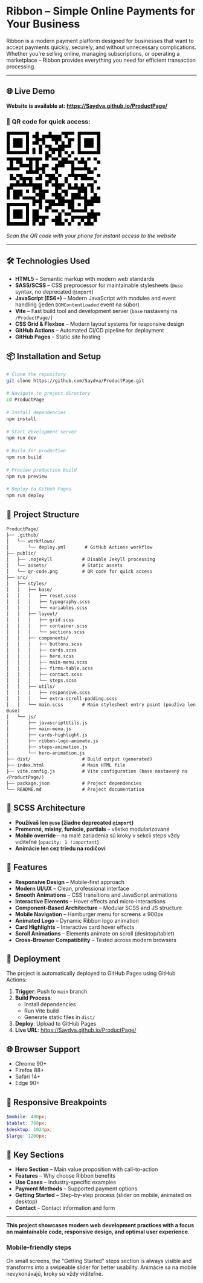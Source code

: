 # Ribbon – Simple Online Payments for Your Business

Ribbon is a modern payment platform designed for businesses that want to accept payments quickly, securely, and without unnecessary complications. Whether you're selling online, managing subscriptions, or operating a marketplace – Ribbon provides everything you need for efficient transaction processing.

---

## 🌐 Live Demo

**Website is available at: https://Saydva.github.io/ProductPage/**

### 📱 QR code for quick access:

![QR Code](public/qr-code.png)

_Scan the QR code with your phone for instant access to the website_

---

## 🛠️ Technologies Used

- **HTML5** – Semantic markup with modern web standards
- **SASS/SCSS** – CSS preprocessor for maintainable stylesheets (`@use` syntax, no deprecated `@import`)
- **JavaScript (ES6+)** – Modern JavaScript with modules and event handling (jeden `DOMContentLoaded` event na súbor)
- **Vite** – Fast build tool and development server (`base` nastavený na `/ProductPage/`)
- **CSS Grid & Flexbox** – Modern layout systems for responsive design
- **GitHub Actions** – Automated CI/CD pipeline for deployment
- **GitHub Pages** – Static site hosting

## 📦 Installation and Setup

```bash
# Clone the repository
git clone https://github.com/Saydva/ProductPage.git

# Navigate to project directory
cd ProductPage

# Install dependencies
npm install

# Start development server
npm run dev

# Build for production
npm run build

# Preview production build
npm run preview

# Deploy to GitHub Pages
npm run deploy
```

## 📁 Project Structure

```
ProductPage/
├── .github/
│   └── workflows/
│       └── deploy.yml       # GitHub Actions workflow
├── public/
│   ├── .nojekyll           # Disable Jekyll processing
│   └── assets/             # Static assets
│   └── qr-code.png         # QR code for quick access
├── src/
│   ├── styles/
│   │   ├── base/
│   │   │   ├── reset.scss
│   │   │   ├── typography.scss
│   │   │   └── variables.scss
│   │   ├── layout/
│   │   │   ├── grid.scss
│   │   │   ├── container.scss
│   │   │   └── sections.scss
│   │   ├── components/
│   │   │   ├── buttons.scss
│   │   │   ├── cards.scss
│   │   │   ├── hero.scss
│   │   │   ├── main-menu.scss
│   │   │   ├── firms-table.scss
│   │   │   ├── contact.scss
│   │   │   └── steps.scss
│   │   ├── utils/
│   │   │   ├── responsive.scss
│   │   │   └── extra-scroll-padding.scss
│   │   └── main.scss       # Main stylesheet entry point (používa len @use)
│   └── js/
│       ├── javascriptUtils.js
│       ├── main-menu.js
│       ├── cards-highlight.js
│       ├── ribbon-logo-animate.js
│       ├── steps-animation.js
│       └── hero-animation.js
├── dist/                   # Build output (generated)
├── index.html              # Main HTML file
├── vite.config.js          # Vite configuration (base nastavený na /ProductPage/)
├── package.json            # Project dependencies
└── README.md               # Project documentation
```

## 🎨 SCSS Architecture

- **Používaš len `@use` (žiadne deprecated `@import`)**
- **Premenné, mixiny, funkcie, partials** – všetko modularizované
- **Mobile override** – na malé zariadenia sú kroky v sekcii steps vždy viditeľné (`opacity: 1 !important`)
- **Animácie len cez triedu na rodičovi**

## 🚀 Features

- **Responsive Design** – Mobile-first approach
- **Modern UI/UX** – Clean, professional interface
- **Smooth Animations** – CSS transitions and JavaScript animations
- **Interactive Elements** – Hover effects and micro-interactions
- **Component-Based Architecture** – Modular SCSS and JS structure
- **Mobile Navigation** – Hamburger menu for screens ≤ 900px
- **Animated Logo** – Dynamic Ribbon logo animation
- **Card Highlights** – Interactive card hover effects
- **Scroll Animations** – Elements animate on scroll (desktop/tablet)
- **Cross-Browser Compatibility** – Tested across modern browsers

## 🚀 Deployment

The project is automatically deployed to GitHub Pages using GitHub Actions:

1. **Trigger**: Push to `main` branch
2. **Build Process**:
   - Install dependencies
   - Run Vite build
   - Generate static files in `dist/`
3. **Deploy**: Upload to GitHub Pages
4. **Live URL**: https://Saydva.github.io/ProductPage/

## 🌐 Browser Support

- Chrome 90+
- Firefox 88+
- Safari 14+
- Edge 90+

## 📱 Responsive Breakpoints

```scss
$mobile: 480px;
$tablet: 768px;
$desktop: 1024px;
$large: 1200px;
```

## 🎯 Key Sections

- **Hero Section** – Main value proposition with call-to-action
- **Features** – Why choose Ribbon benefits
- **Use Cases** – Industry-specific examples
- **Payment Methods** – Supported payment options
- **Getting Started** – Step-by-step process (slider on mobile, animated on desktop)
- **Contact** – Contact information and form

---

**This project showcases modern web development practices with a focus on maintainable code, responsive design, and optimal user experience.**

### Mobile-friendly steps

On small screens, the "Getting Started" steps section is always visible and transforms into a swipeable slider for better usability. Animácie sa na mobile nevykonávajú, kroky sú vždy viditeľné.
